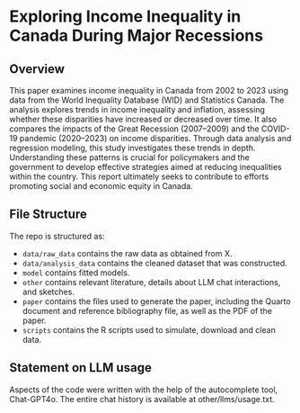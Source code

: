 # Exploring Income Inequality in Canada During Major Recessions

## Overview
This paper examines income inequality in Canada from 2002 to 2023 using data from the World Inequality Database (WID) and Statistics Canada. The analysis explores trends in income inequality and inflation, assessing whether these disparities have increased or decreased over time. It also compares the impacts of the Great Recession (2007–2009) and the COVID-19 pandemic (2020–2023) on income disparities. Through data analysis and regression modeling, this study investigates these trends in depth. Understanding these patterns is crucial for policymakers and the government to develop effective strategies aimed at reducing inequalities within the country. This report ultimately seeks to contribute to efforts promoting social and economic equity in Canada.

## File Structure

The repo is structured as:

-   `data/raw_data` contains the raw data as obtained from X.
-   `data/analysis_data` contains the cleaned dataset that was constructed.
-   `model` contains fitted models. 
-   `other` contains relevant literature, details about LLM chat interactions, and sketches.
-   `paper` contains the files used to generate the paper, including the Quarto document and reference bibliography file, as well as the PDF of the paper. 
-   `scripts` contains the R scripts used to simulate, download and clean data.


## Statement on LLM usage

Aspects of the code were written with the help of the autocomplete tool, Chat-GPT4o. The entire chat history is available at other/llms/usage.txt.
